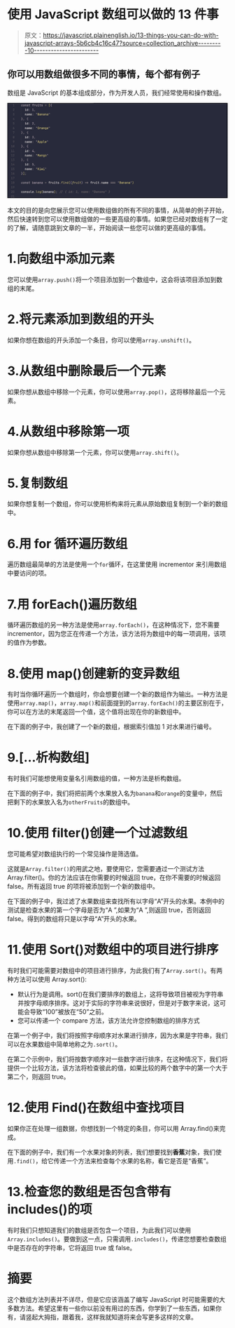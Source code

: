 # 使用 JavaScript 数组可以做的 13 件事

> 原文：<https://javascript.plainenglish.io/13-things-you-can-do-with-javascript-arrays-5b6cb4c16c47?source=collection_archive---------10----------------------->

## 你可以用数组做很多不同的事情，每个都有例子

数组是 JavaScript 的基本组成部分，作为开发人员，我们经常使用和操作数组。

![](img/819b1f6b1f4e5c28be47758e6ca40920.png)

本文的目的是向您展示您可以使用数组做的所有不同的事情，从简单的例子开始，然后快速转到您可以使用数组做的一些更高级的事情。如果您已经对数组有了一定的了解，请随意跳到文章的一半，开始阅读一些您可以做的更高级的事情。

# 1.向数组中添加元素

您可以使用`array.push()`将一个项目添加到一个数组中，这会将该项目添加到数组的末尾。

# 2.将元素添加到数组的开头

如果你想在数组的开头添加一个条目，你可以使用`array.unshift()`。

# 3.从数组中删除最后一个元素

如果你想从数组中移除一个元素，你可以使用`array.pop()`，这将移除最后一个元素。

# 4.从数组中移除第一项

如果你想从数组中移除第一个元素，你可以使用`array.shift()`。

# 5.复制数组

如果你想复制一个数组，你可以使用析构来将元素从原始数组复制到一个新的数组中。

# 6.用 for 循环遍历数组

遍历数组最简单的方法是使用一个`for`循环，在这里使用 incrementor 来引用数组中要访问的项。

# 7.用 forEach()遍历数组

循环遍历数组的另一种方法是使用`array.forEach()`，在这种情况下，您不需要 incrementor，因为您正在传递一个方法，该方法将为数组中的每一项调用，该项的值作为参数。

# 8.使用 map()创建新的变异数组

有时当你循环遍历一个数组时，你会想要创建一个新的数组作为输出。一种方法是使用`array.map()`，`array.map()`和前面提到的`array.forEach()`的主要区别在于，你可以在方法的末尾返回一个值，这个值将出现在你的新数组中。

在下面的例子中，我创建了一个新的数组，根据索引值加 1 对水果进行编号。

# 9.[…析构数组]

有时我们可能想使用变量名引用数组的值，一种方法是析构数组。

在下面的例子中，我们将把前两个水果放入名为`banana`和`orange`的变量中，然后把剩下的水果放入名为`otherFruits`的数组中。

# 10.使用 filter()创建一个过滤数组

您可能希望对数组执行的一个常见操作是筛选值。

这就是`Array.filter()`的用武之地，要使用它，您需要通过一个测试方法 Array.filter()。你的方法应该在你需要的时候返回 true，在你不需要的时候返回 false。所有返回 true 的项将被添加到一个新的数组中。

在下面的例子中，我过滤了水果数组来查找所有以字母“A”开头的水果。本例中的测试是检查水果的第一个字母是否为“A ”,如果为“A ”,则返回 true，否则返回 false。得到的数组将只是以字母“A”开头的水果。

# 11.使用 Sort()对数组中的项目进行排序

有时我们可能需要对数组中的项目进行排序，为此我们有了`Array.sort()`。有两种方法可以使用 Array.sort():

*   默认行为是调用。sort()在我们要排序的数组上，这将导致项目被视为字符串并按字母顺序排序。这对于实际的字符串来说很好，但是对于数字来说，这可能会导致“100”被放在“50”之前。
*   您可以传递一个 compare 方法，该方法允许您控制数组的排序方式

在第一个例子中，我们将按照字母顺序对水果进行排序，因为水果是字符串，我们可以在水果数组中简单地称之为`.sort()`。

在第二个示例中，我们将按数字顺序对一些数字进行排序，在这种情况下，我们将提供一个比较方法，该方法将检查彼此的值，如果比较的两个数字中的第一个大于第二个，则返回 true。

# 12.使用 Find()在数组中查找项目

如果你正在处理一组数据，你想找到一个特定的条目，你可以用 Array.find()来完成。

在下面的例子中，我们有一个水果对象的列表，我们想要找到**香蕉**对象，我们使用`.find()`，给它传递一个方法来检查每个水果的名称，看它是否是“香蕉”。

# 13.检查您的数组是否包含带有 includes()的项

有时我们只想知道我们的数组是否包含一个项目，为此我们可以使用`Array.includes()`。要做到这一点，只需调用`.includes()`，传递您想要检查数组中是否存在的字符串，它将返回 true 或 false。

# 摘要

这个数组方法列表并不详尽，但是它应该涵盖了编写 JavaScript 时可能需要的大多数方法。希望这里有一些你以前没有用过的东西，你学到了一些东西，如果你有，请竖起大拇指，跟着我，这样我就知道将来会写更多这样的文章。